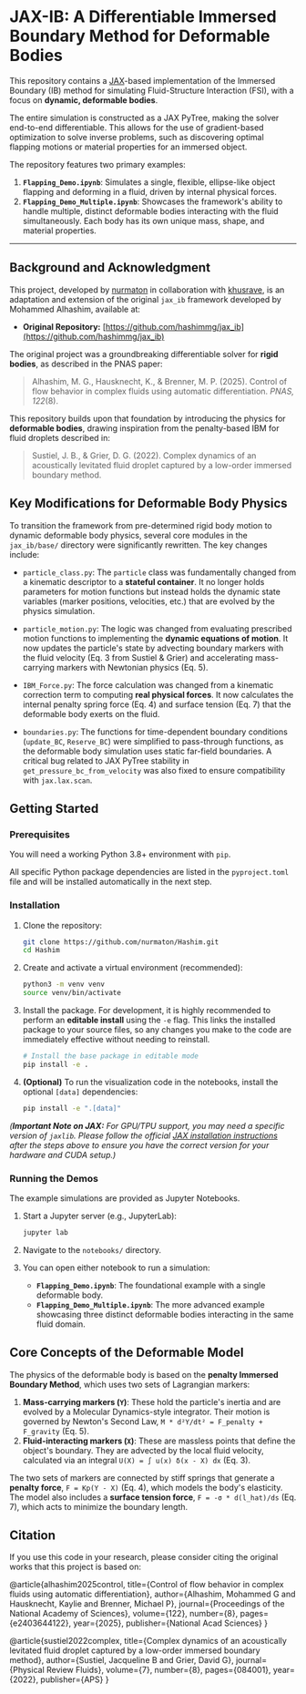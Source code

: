 # JAX-IB: A Differentiable Immersed Boundary Method for Deformable Bodies

This repository contains a [JAX](https://github.com/google/jax)-based implementation of the Immersed Boundary (IB) method for simulating Fluid-Structure Interaction (FSI), with a focus on **dynamic, deformable bodies**.

The entire simulation is constructed as a JAX PyTree, making the solver end-to-end differentiable. This allows for the use of gradient-based optimization to solve inverse problems, such as discovering optimal flapping motions or material properties for an immersed object.

The repository features two primary examples:
1.  **`Flapping_Demo.ipynb`**: Simulates a single, flexible, ellipse-like object flapping and deforming in a fluid, driven by internal physical forces.
2.  **`Flapping_Demo_Multiple.ipynb`**: Showcases the framework's ability to handle multiple, distinct deformable bodies interacting with the fluid simultaneously. Each body has its own unique mass, shape, and material properties.

<!-- Recommendation: Create a GIF of your multi-particle demo and replace this comment! Example: ![Multi-Flapping Demo GIF](path/to/your/multi_demo.gif) -->

---

## Background and Acknowledgment

This project, developed by [nurmaton](https://github.com/nurmaton) in collaboration with [khusrave](https://github.com/khusrave), is an adaptation and extension of the original `jax_ib` framework developed by Mohammed Alhashim, available at:
*   **Original Repository:** [https://github.com/hashimmg/jax_ib](https://github.com/hashimmg/jax_ib)

The original project was a groundbreaking differentiable solver for **rigid bodies**, as described in the PNAS paper:
> Alhashim, M. G., Hausknecht, K., & Brenner, M. P. (2025). Control of flow behavior in complex fluids using automatic differentiation. *PNAS, 122*(8).

This repository builds upon that foundation by introducing the physics for **deformable bodies**, drawing inspiration from the penalty-based IBM for fluid droplets described in:
> Sustiel, J. B., & Grier, D. G. (2022). Complex dynamics of an acoustically levitated fluid droplet captured by a low-order immersed boundary method.

## Key Modifications for Deformable Body Physics

To transition the framework from pre-determined rigid body motion to dynamic deformable body physics, several core modules in the `jax_ib/base/` directory were significantly rewritten. The key changes include:

*   `particle_class.py`: The `particle` class was fundamentally changed from a kinematic descriptor to a **stateful container**. It no longer holds parameters for motion functions but instead holds the dynamic state variables (marker positions, velocities, etc.) that are evolved by the physics simulation.

*   `particle_motion.py`: The logic was changed from evaluating prescribed motion functions to implementing the **dynamic equations of motion**. It now updates the particle's state by advecting boundary markers with the fluid velocity (Eq. 3 from Sustiel & Grier) and accelerating mass-carrying markers with Newtonian physics (Eq. 5).

*   `IBM_Force.py`: The force calculation was changed from a kinematic correction term to computing **real physical forces**. It now calculates the internal penalty spring force (Eq. 4) and surface tension (Eq. 7) that the deformable body exerts on the fluid.

*   `boundaries.py`: The functions for time-dependent boundary conditions (`update_BC`, `Reserve_BC`) were simplified to pass-through functions, as the deformable body simulation uses static far-field boundaries. A critical bug related to JAX PyTree stability in `get_pressure_bc_from_velocity` was also fixed to ensure compatibility with `jax.lax.scan`.

## Getting Started

### Prerequisites

You will need a working Python 3.8+ environment with `pip`.

All specific Python package dependencies are listed in the `pyproject.toml` file and will be installed automatically in the next step.

### Installation

1.  Clone the repository:
    ```bash
    git clone https://github.com/nurmaton/Hashim.git
    cd Hashim
    ```

2.  Create and activate a virtual environment (recommended):
    ```bash
    python3 -m venv venv
    source venv/bin/activate
    ```

3.  Install the package. For development, it is highly recommended to perform an **editable install** using the `-e` flag. This links the installed package to your source files, so any changes you make to the code are immediately effective without needing to reinstall.

    ```bash
    # Install the base package in editable mode
    pip install -e .
    ```

4.  **(Optional)** To run the visualization code in the notebooks, install the optional `[data]` dependencies:
    ```bash
    pip install -e ".[data]"
    ```

*(**Important Note on JAX:** For GPU/TPU support, you may need a specific version of `jaxlib`. Please follow the official [JAX installation instructions](https://github.com/google/jax#installation) *after* the steps above to ensure you have the correct version for your hardware and CUDA setup.)*

### Running the Demos

The example simulations are provided as Jupyter Notebooks.

1.  Start a Jupyter server (e.g., JupyterLab):
    ```bash
    jupyter lab
    ```

2.  Navigate to the `notebooks/` directory.

3.  You can open either notebook to run a simulation:
    *   **`Flapping_Demo.ipynb`**: The foundational example with a single deformable body.
    *   **`Flapping_Demo_Multiple.ipynb`**: The more advanced example showcasing three distinct deformable bodies interacting in the same fluid domain.

## Core Concepts of the Deformable Model

The physics of the deformable body is based on the **penalty Immersed Boundary Method**, which uses two sets of Lagrangian markers:

1.  **Mass-carrying markers (`Y`)**: These hold the particle's inertia and are evolved by a Molecular Dynamics-style integrator. Their motion is governed by Newton's Second Law, `M * d²Y/dt² = F_penalty + F_gravity` (Eq. 5).
2.  **Fluid-interacting markers (`X`)**: These are massless points that define the object's boundary. They are advected by the local fluid velocity, calculated via an integral `U(X) = ∫ u(x) δ(x - X) dx` (Eq. 3).

The two sets of markers are connected by stiff springs that generate a **penalty force**, `F = Kp(Y - X)` (Eq. 4), which models the body's elasticity. The model also includes a **surface tension force**, `F = -σ * d(l_hat)/ds` (Eq. 7), which acts to minimize the boundary length.

## Citation

If you use this code in your research, please consider citing the original works that this project is based on:



@article{alhashim2025control,
  title={Control of flow behavior in complex fluids using automatic differentiation},
  author={Alhashim, Mohammed G and Hausknecht, Kaylie and Brenner, Michael P},
  journal={Proceedings of the National Academy of Sciences},
  volume={122},
  number={8},
  pages={e2403644122},
  year={2025},
  publisher={National Acad Sciences}
}

@article{sustiel2022complex,
  title={Complex dynamics of an acoustically levitated fluid droplet captured by a low-order immersed boundary method},
  author={Sustiel, Jacqueline B and Grier, David G},
  journal={Physical Review Fluids},
  volume={7},
  number={8},
  pages={084001},
  year={2022},
  publisher={APS}
}
